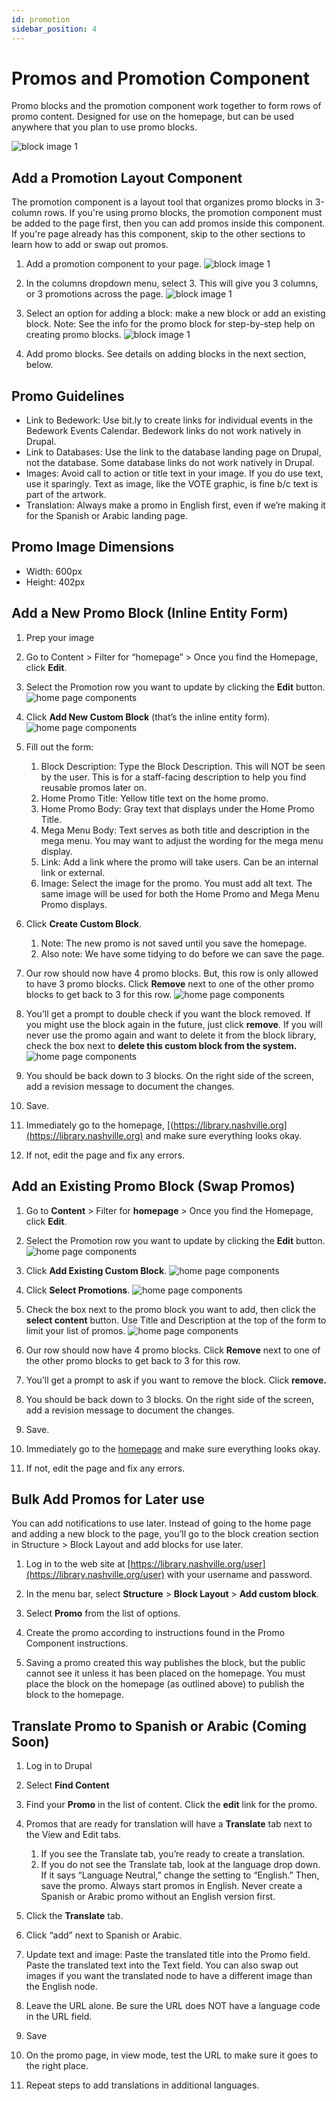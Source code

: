 ```yaml
---
id: promotion
sidebar_position: 4
---
```


# Promos and Promotion Component

Promo blocks and the promotion component work together to form rows of promo content. Designed for use on the homepage, but can be used anywhere that you plan to use promo blocks.

![block image 1](/img/promotion-0.png)

## Add a Promotion Layout Component

The promotion component is a layout tool that organizes promo blocks in 3-column rows. If you're using promo blocks, the promotion component must be added to the page first, then you can add promos inside this component. If you're page already has this component, skip to the other sections to learn how to add or swap out promos.

1. Add a promotion component to your page.
![block image 1](/img/promotion-1.png)

1. In the columns dropdown menu, select 3. This will give you 3 columns, or 3 promotions across the page.
![block image 1](/img/promotion-2.png)

1. Select an option for adding a block: make a new block or add an existing block. Note: See the info for the promo block for step-by-step help on creating promo blocks.
![block image 1](/img/promotion-3.png)

1. Add promo blocks. See details on adding blocks in the next section, below.

## Promo Guidelines

- Link to Bedework: Use bit.ly to create links for individual events in the Bedework Events Calendar. Bedework links do not work natively in Drupal.
- Link to Databases: Use the link to the database landing page on Drupal, not the database. Some database links do not work natively in Drupal.
- Images: Avoid call to action or title text in your image. If you do use text, use it sparingly. Text as image, like the VOTE graphic, is fine b/c text is part of the artwork.
- Translation: Always make a promo in English first, even if we’re making it for the Spanish or Arabic landing page.

## Promo Image Dimensions

- Width: 600px
- Height: 402px

## Add a New Promo Block (Inline Entity Form)

1. Prep your image

1. Go to Content > Filter for “homepage” > Once you find the Homepage, click **Edit**.

1. Select the Promotion row you want to update by clicking the **Edit** button.
![home page components](/img/site-orientation-4.png)

1. Click **Add New Custom Block** (that’s the inline entity form).
![home page components](/img/site-orientation-5.png)

1. Fill out the form:
      1. Block Description: Type the Block Description. This will NOT be seen by the user. This is for a staff-facing description to help you find reusable promos later on.
      1. Home Promo Title: Yellow title text on the home promo.
      1. Home Promo Body: Gray text that displays under the Home Promo Title.
      1. Mega Menu Body: Text serves as both title and description in the mega menu. You may want to adjust the wording for the mega menu display.
      1. Link: Add a link where the promo will take users. Can be an internal link or external.
      1. Image: Select the image for the promo. You must add alt text. The same image will be used for both the Home Promo and Mega Menu Promo displays.

1. Click **Create Custom Block**.
      1. Note: The new promo is not saved until you save the homepage.
      1. Also note: We have some tidying to do before we can save the page.

1. Our row should now have 4 promo blocks. But, this row is only allowed to have 3 promo blocks. Click **Remove** next to one of the other promo blocks to get back to 3 for this row.
![home page components](/img/site-orientation-6.png)

1. You’ll get a prompt to double check if you want the block removed. If you might use the block again in the future, just click **remove**. If you will never use the promo again and want to delete it from the block library, check the box next to **delete this custom block from the system.**
![home page components](/img/site-orientation-7.png)

1. You should be back down to 3 blocks. On the right side of the screen, add a revision message to document the changes.

1. Save.

1. Immediately go to the homepage, [(https://library.nashville.org](https://library.nashville.org) and make sure everything looks okay.

1. If not, edit the page and fix any errors.

## Add an Existing Promo Block (Swap Promos)

1. Go to **Content** > Filter for **homepage** > Once you find the Homepage, click **Edit**.

1. Select the Promotion row you want to update by clicking the **Edit** button.
![home page components](/img/site-orientation-4.png)

1. Click **Add Existing Custom Block**.
![home page components](/img/site-orientation-8.png)

1. Click **Select Promotions**.
![home page components](/img/site-orientation-9.png)

1. Check the box next to the promo block you want to add, then click the **select content** button. Use Title and Description at the top of the form to limit your list of promos.
![home page components](/img/site-orientation-10.png)

1. Our row should now have 4 promo blocks. Click **Remove** next to one of the other promo blocks to get back to 3 for this row.  

1. You’ll get a prompt to ask if you want to remove the block. Click **remove.**

1. You should be back down to 3 blocks. On the right side of the screen, add a revision message to document the changes.

1. Save.

1. Immediately go to the [homepage](https://library.nashville.org) and make sure everything looks okay.

1. If not, edit the page and fix any errors.

## Bulk Add Promos for Later use
You can add notifications to use later. Instead of going to the home page and adding a new block to the page, you’ll go to the block creation section in Structure > Block Layout and add blocks for use later.

1. Log in to the web site at [https://library.nashville.org/user](https://library.nashville.org/user) with your username and password.

1. In the menu bar, select **Structure** > **Block Layout** > **Add custom block**.

1. Select **Promo** from the list of options.

1. Create the promo according to instructions found in the Promo Component instructions.

1. Saving a promo created this way publishes the block, but the public cannot see it unless it has been placed on the homepage. You must place the block on the homepage (as outlined above) to publish the block to the homepage.

## Translate Promo to Spanish or Arabic (Coming Soon)

1. Log in to Drupal

1. Select **Find Content**

1. Find your **Promo** in the list of content. Click the **edit** link for the promo.

1. Promos that are ready for translation will have a **Translate** tab next to the View and Edit tabs.
      1. If you see the Translate tab, you’re ready to create a translation.
      1. If you do not see the Translate tab, look at the language drop down. If it says “Language Neutral,” change the setting to “English.” Then, save the promo. Always start promos in English. Never create a Spanish or Arabic promo without an English version first.

1. Click the **Translate** tab.

1. Click “add” next to Spanish or Arabic.

1. Update text and image: Paste the translated title into the Promo field. Paste the translated text into the Text field. You can also swap out images if you want the translated node to have a different image than the English node.

1. Leave the URL alone. Be sure the URL does NOT have a language code in the URL field.

1. Save

1. On the promo page, in view mode, test the URL to make sure it goes to the right place.

1. Repeat steps to add translations in additional languages.

